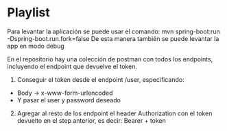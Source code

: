 # Playlist

Para levantar la aplicación se puede usar el comando:
mvn spring-boot:run -Dspring-boot.run.fork=false
De esta manera también se puede levantar la app en modo debug

En el repositorio hay una colección de postman con todos los endpoints, incluyendo el endpoint que devuelve el token.

1) Conseguir el token desde el endpoint /user, especificando:
- Body -> x-www-form-urlencoded
- Y pasar el user y password deseado
2) Agregar al resto de los endpoint el header Authorization con el token devuelto en el step anterior, es decir:
Bearer + token

